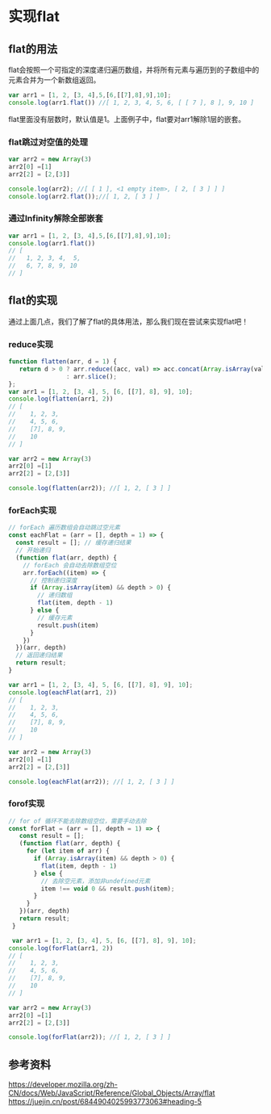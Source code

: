 # 实现flat

## flat的用法

flat会按照一个可指定的深度递归遍历数组，并将所有元素与遍历到的子数组中的元素合并为一个新数组返回。

```javascript
var arr1 = [1, 2, [3, 4],5,[6,[[7],8],9],10];
console.log(arr1.flat()) //[ 1, 2, 3, 4, 5, 6, [ [ 7 ], 8 ], 9, 10 ]
```

flat里面没有层数时，默认值是1。上面例子中，flat要对arr1解除1层的嵌套。

### flat跳过对空值的处理
```javascript
var arr2 = new Array(3)
arr2[0] =[1]
arr2[2] = [2,[3]]

console.log(arr2); //[ [ 1 ], <1 empty item>, [ 2, [ 3 ] ] ]
console.log(arr2.flat());//[ 1, 2, [ 3 ] ]
```
### 通过Infinity解除全部嵌套
```javascript
var arr1 = [1, 2, [3, 4],5,[6,[[7],8],9],10];
console.log(arr1.flat()) 
// [
//   1, 2, 3, 4,  5,
//   6, 7, 8, 9, 10
// ]
```
## flat的实现
通过上面几点，我们了解了flat的具体用法，那么我们现在尝试来实现flat吧！

### reduce实现
```javascript
function flatten(arr, d = 1) {
   return d > 0 ? arr.reduce((acc, val) => acc.concat(Array.isArray(val) ? flatten(val, d - 1) : val), [])
                : arr.slice();
};
var arr1 = [1, 2, [3, 4], 5, [6, [[7], 8], 9], 10];
console.log(flatten(arr1, 2))
// [
//    1, 2, 3,
//    4, 5, 6,
//    [7], 8, 9,
//    10
// ]

var arr2 = new Array(3)
arr2[0] =[1]
arr2[2] = [2,[3]]

console.log(flatten(arr2)); //[ 1, 2, [ 3 ] ]

```

### forEach实现
```javascript
// forEach 遍历数组会自动跳过空元素
const eachFlat = (arr = [], depth = 1) => {
  const result = []; // 缓存递归结果
  // 开始递归
  (function flat(arr, depth) {
    // forEach 会自动去除数组空位
    arr.forEach((item) => {
      // 控制递归深度
      if (Array.isArray(item) && depth > 0) {
        // 递归数组
        flat(item, depth - 1)
      } else {
        // 缓存元素
        result.push(item)
      }
    })
  })(arr, depth)
  // 返回递归结果
  return result;
}

var arr1 = [1, 2, [3, 4], 5, [6, [[7], 8], 9], 10];
console.log(eachFlat(arr1, 2))
// [
//    1, 2, 3,
//    4, 5, 6,
//    [7], 8, 9,
//    10
// ]

var arr2 = new Array(3)
arr2[0] =[1]
arr2[2] = [2,[3]]

console.log(eachFlat(arr2)); //[ 1, 2, [ 3 ] ]

```

### forof实现
```javascript
// for of 循环不能去除数组空位，需要手动去除
const forFlat = (arr = [], depth = 1) => {
   const result = [];
   (function flat(arr, depth) {
     for (let item of arr) {
       if (Array.isArray(item) && depth > 0) {
         flat(item, depth - 1)
       } else {
         // 去除空元素，添加非undefined元素
         item !== void 0 && result.push(item);
       }
     }
   })(arr, depth)
   return result;
 }

 var arr1 = [1, 2, [3, 4], 5, [6, [[7], 8], 9], 10];
console.log(forFlat(arr1, 2))
// [
//    1, 2, 3,
//    4, 5, 6,
//    [7], 8, 9,
//    10
// ]

var arr2 = new Array(3)
arr2[0] =[1]
arr2[2] = [2,[3]]

console.log(forFlat(arr2)); //[ 1, 2, [ 3 ] ]
```
## 参考资料
https://developer.mozilla.org/zh-CN/docs/Web/JavaScript/Reference/Global_Objects/Array/flat
https://juejin.cn/post/6844904025993773063#heading-5